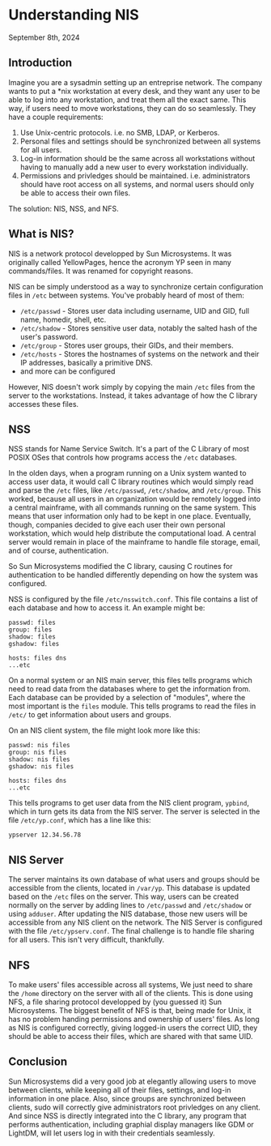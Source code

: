 # Understanding NIS
September 8th, 2024
## Introduction
Imagine you are a sysadmin setting up an entreprise network. The company wants to put a *nix workstation at every desk, and they want any user to be able to log into any workstation, and treat them all the exact same. This way, if users need to move workstations, they can do so seamlessly. They have a couple requirements:
1. Use Unix-centric protocols. i.e. no SMB, LDAP, or Kerberos.
2. Personal files and settings should be synchronized between all systems for all users.
3. Log-in information should be the same across all workstations without having to manually add a new user to every workstation individually.
4. Permissions and privledges should be maintained. i.e. administrators should have root access on all systems, and normal users should only be able to access their own files.

The solution: NIS, NSS, and NFS.
## What is NIS?
NIS is a network protocol developped by Sun Microsystems. It was originally called YellowPages, hence the acronym YP seen in many commands/files. It was renamed for copyright reasons.

NIS can be simply understood as a way to synchronize certain configuration files in `/etc` between systems. You've probably heard of most of them:
- `/etc/passwd` - Stores user data including username, UID and GID, full name, homedir, shell, etc.
- `/etc/shadow` - Stores sensitive user data, notably the salted hash of the user's password.
- `/etc/group` - Stores user groups, their GIDs, and their members.
- `/etc/hosts` - Stores the hostnames of systems on the network and their IP addresses, basically a primitive DNS.
- and more can be configured

However, NIS doesn't work simply by copying the main `/etc` files from the server to the workstations. Instead, it takes advantage of how the C library accesses these files.
## NSS
NSS stands for Name Service Switch. It's a part of the C Library of most POSIX OSes that controls how programs access the `/etc` databases.

In the olden days, when a program running on a Unix system wanted to access user data, it would call C library routines which would simply read and parse the `/etc` files, like `/etc/passwd`, `/etc/shadow`, and `/etc/group`.
This worked, because all users in an organization would be remotely logged into a central mainframe, with all commands running on the same system. This means that user information only had to be kept in one place. Eventually, though, companies decided to give each user their own personal workstation, which would help distribute the computational load. A central server would remain in place of the mainframe to handle file storage, email, and of course, authentication.

So Sun Microsystems modified the C library, causing C routines for authentication to be handled differently depending on how the system was configured.

NSS is configured by the file `/etc/nsswitch.conf`. This file contains a list of each database and how to access it. An example might be:
```
passwd: files
group: files
shadow: files
gshadow: files

hosts: files dns
...etc
```
On a normal system or an NIS main server, this files tells programs which need to read data from the databases where to get the information from. Each database can be provided by a selection of "modules", where the most important is the `files` module. This tells programs to read the files in `/etc/` to get information about users and groups.

On an NIS client system, the file might look more like this:
```
passwd: nis files
group: nis files
shadow: nis files
gshadow: nis files

hosts: files dns
...etc
```
This tells programs to get user data from the NIS client program, `ypbind`, which in turn gets its data from the NIS server. The server is selected in the file `/etc/yp.conf`, which has a line like this:
```
ypserver 12.34.56.78
```
## NIS Server
The server maintains its own database of what users and groups should be accessible from the clients, located in `/var/yp`. This database is updated based on the `/etc` files on the server. This way, users can be created normally on the server by adding lines to `/etc/passwd` and `/etc/shadow` or using `adduser`. After updating the NIS database, those new users will be accessible from any NIS client on the network. The NIS Server is configured with the file `/etc/ypserv.conf`. The final challenge is to handle file sharing for all users. This isn't very difficult, thankfully.
## NFS
To make users' files accessible across all systems, We just need to share the `/home` directory on the server with all of the clients. This is done using NFS, a file sharing protocol developped by (you guessed it) Sun Microsystems. The biggest benefit of NFS is that, being made for Unix, it has no problem handing permissions and ownership of users' files. As long as NIS is configured correctly, giving logged-in users the correct UID, they should be able to access their files, which are shared with that same UID.
## Conclusion
Sun Microsystems did a very good job at elegantly allowing users to move between clients, while keeping all of their files, settings, and log-in information in one place. Also, since groups are synchronized between clients, sudo will correctly give administrators root privledges on any client. And since NSS is directly integrated into the C library, any program that performs authentication, including graphial display managers like GDM or LightDM, will let users log in with their credentials seamlessly.
